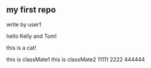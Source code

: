 ## my first repo

write by user1

hello Kelly and Tom!

this is a cat!

this is classMate1
this is classMate2
11111 2222 444444